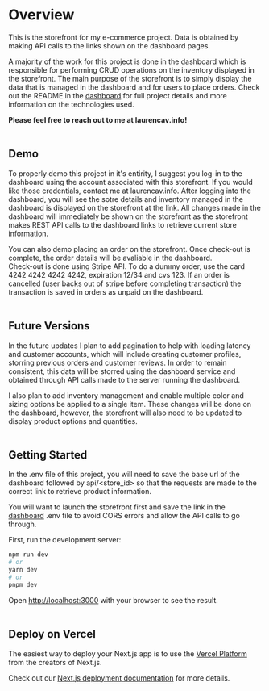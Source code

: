 
# Overview

This is the storefront for my e-commerce project. Data is obtained by making API calls to the links shown on the dashboard pages. 

A majority of the work for this project is done in the dashboard which is responsible for performing CRUD operations on the inventory displayed in the storefront. The main purpose of the storefront is to simply display the data that is managed in the dashboard and for users to place orders. Check out the README in the [dashboard](https://github.com/laurenc206/ecommerce_dashboard) for full project details and more information on the technologies used.

<b>Please feel free to reach out to me at laurencav.info!</b><br><br>


## Demo
To properly demo this project in it's entirity, I suggest you log-in to the dashboard using the account associated with this storefront. If you would like those credentials, contact me at laurencav.info. After logging into the dashboard, you will see the sotre details and inventory managed in the dashboard is displayed on the storefront at the link. All changes made in the dashboard will immediately be shown on the storefront as the storefront makes REST API calls to the dashboard links to retrieve current store information.<br>

You can also demo placing an order on the storefront. Once check-out is complete, the order details will be avaliable in the dashboard.  
Check-out is done using Stripe API. To do a dummy order, use the card 4242 4242 4242 4242, expiration 12/34 and cvs 123. If an order is cancelled (user backs out of stripe before completing transaction) the transaction is saved in orders as unpaid on the dashboard.<br><br>


## Future Versions
In the future updates I plan to add pagination to help with loading latency and customer accounts, which will include creating customer profiles, storring previous orders and customer reviews. In order to remain consistent, this data will be storred using the dashboard service and obtained through API calls made to the server running the dashboard.<br>

I also plan to add inventory management and enable multiple color and sizing options be applied to a single item. These changes will be done on the dashboard, however, the storefront will also need to be updated to display product options and quantities. <br><br>


## Getting Started
In the .env file of this project, you will need to save the base url of the dashboard followed by api/<store_id> so that the requests are made to the correct link to retrieve product information.

You will want to launch the storefront first and save the link in the [dashboard](https://github.com/laurenc206/ecommerce_dashboard) .env file to avoid CORS errors and allow the API calls to go through.

First, run the development server:

```bash
npm run dev
# or
yarn dev
# or
pnpm dev
```

Open [http://localhost:3000](http://localhost:3000) with your browser to see the result.
<br><br>


## Deploy on Vercel

The easiest way to deploy your Next.js app is to use the [Vercel Platform](https://vercel.com/new?utm_medium=default-template&filter=next.js&utm_source=create-next-app&utm_campaign=create-next-app-readme) from the creators of Next.js.

Check out our [Next.js deployment documentation](https://nextjs.org/docs/deployment) for more details.
